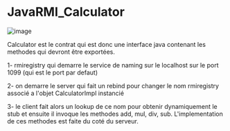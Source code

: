 # JavaRMI_Calculator


![image](https://user-images.githubusercontent.com/83409958/152502588-d7ae3efc-c940-43fa-86ea-d55dff9b5d0b.png)


Calculator est le contrat qui est donc une interface java contenant les methodes qui devront être exportées.

1- rmiregistry qui demarre le service de naming sur le localhost sur le port 1099 (qui est le port par defaut)

2- on demarre le server qui fait un rebind pour changer le nom rmiregistry associé a l'objet CalculatorImpl instancié

3- le client fait alors un lookup de ce nom pour obtenir dynamiquement le stub et ensuite il invoque les methodes add, mul, div, sub. L'implementation de ces methodes est faite du coté du serveur.

